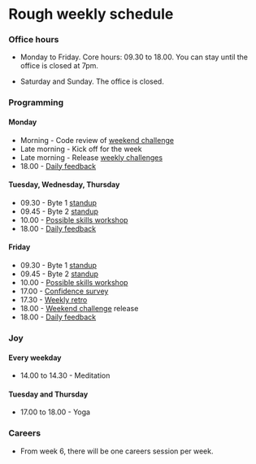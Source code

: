 # Rough weekly schedule

### Office hours

* Monday to Friday. Core hours: 09.30 to 18.00. You can stay until the office is closed at 7pm.

* Saturday and Sunday.  The office is closed.

### Programming

#### Monday

* Morning - Code review of [weekend challenge](./learning_at_makers.md#weekend-challenges)
* Late morning - Kick off for the week
* Late morning - Release [weekly challenges](./learning_at_makers.md#challenge-based-learning)
* 18.00 - [Daily feedback](./learning_at_makers.md#daily-feedback)

#### Tuesday, Wednesday, Thursday

* 09.30 - Byte 1 [standup](./student_standups.md)
* 09.45 - Byte 2 [standup](./student_standups.md)
* 10.00 - [Possible skills workshop](./learning_at_makers.md#skills-workshops)
* 18.00 - [Daily feedback](./learning_at_makers.md#daily-feedback)

#### Friday

* 09.30 - Byte 1 [standup](./student_standups.md)
* 09.45 - Byte 2 [standup](./student_standups.md)
* 10.00 - [Possible skills workshop](./learning_at_makers.md#skills-workshops)
* 17.00 - [Confidence survey](./confidence_survey.md)
* 17.30 - [Weekly retro](./student_retrospective.md)
* 18.00 - [Weekend challenge](./learning_at_makers.md#weekend-challenges) release
* 18.00 - [Daily feedback](./learning_at_makers.md#daily-feedback)

### Joy

#### Every weekday

* 14.00 to 14.30 - Meditation

#### Tuesday and Thursday

* 17.00 to 18.00 - Yoga

### Careers

* From week 6, there will be one careers session per week.
